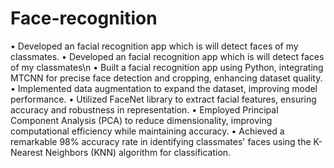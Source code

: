 # Face-recognition
• Developed an facial recognition app which is will detect faces of my classmates.
• Developed an facial recognition app which is will detect faces of my classmates\\n
• Built a facial recognition app using Python, integrating MTCNN for precise face detection and cropping, enhancing dataset quality.
• Implemented data augmentation to expand the dataset, improving model performance.
• Utilized FaceNet library to extract facial features, ensuring accuracy and robustness in representation.
• Employed Principal Component Analysis (PCA) to reduce dimensionality, improving computational efficiency while maintaining accuracy.
• Achieved a remarkable 98% accuracy rate in identifying classmates' faces using the K-Nearest Neighbors (KNN) algorithm for classification.
